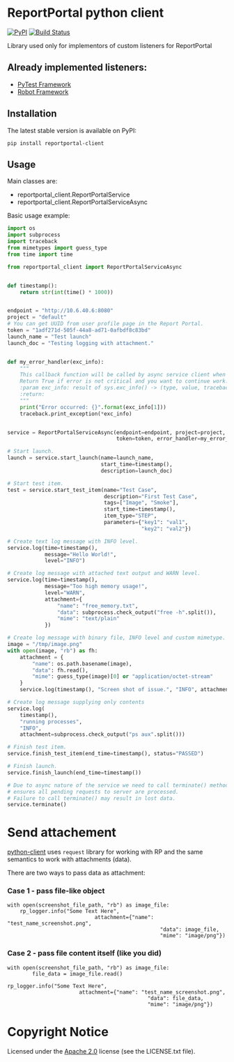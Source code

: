 # ReportPortal python client

[![PyPI](https://img.shields.io/pypi/v/reportportal-client.svg?maxAge=2592000)](https://pypi.python.org/pypi/reportportal-client)
[![Build Status](https://travis-ci.org/reportportal/client-Python.svg?branch=master)](https://travis-ci.org/reportportal/client-Python)

Library used only for implementors of custom listeners for ReportPortal


## Already implemented listeners:

- [PyTest Framework](https://github.com/reportportal/agent-python-pytest)
- [Robot Framework](https://github.com/reportportal/agent-Python-RobotFramework)


## Installation

The latest stable version is available on PyPI:

```
pip install reportportal-client
```


## Usage

Main classes are:

- reportportal_client.ReportPortalService
- reportportal_client.ReportPortalServiceAsync

Basic usage example:

```python
import os
import subprocess
import traceback
from mimetypes import guess_type
from time import time

from reportportal_client import ReportPortalServiceAsync


def timestamp():
    return str(int(time() * 1000))


endpoint = "http://10.6.40.6:8080"
project = "default"
# You can get UUID from user profile page in the Report Portal.
token = "1adf271d-505f-44a8-ad71-0afbdf8c83bd"
launch_name = "Test launch"
launch_doc = "Testing logging with attachment."


def my_error_handler(exc_info):
    """
    This callback function will be called by async service client when error occurs.
    Return True if error is not critical and you want to continue work.
    :param exc_info: result of sys.exc_info() -> (type, value, traceback)
    :return:
    """
    print("Error occurred: {}".format(exc_info[1]))
    traceback.print_exception(*exc_info)


service = ReportPortalServiceAsync(endpoint=endpoint, project=project,
                                   token=token, error_handler=my_error_handler)

# Start launch.
launch = service.start_launch(name=launch_name,
                              start_time=timestamp(),
                              description=launch_doc)

# Start test item.
test = service.start_test_item(name="Test Case",
                               description="First Test Case",
                               tags=["Image", "Smoke"],
                               start_time=timestamp(),
                               item_type="STEP",
                               parameters={"key1": "val1",
                                           "key2": "val2"})

# Create text log message with INFO level.
service.log(time=timestamp(),
            message="Hello World!",
            level="INFO")

# Create log message with attached text output and WARN level.
service.log(time=timestamp(),
            message="Too high memory usage!",
            level="WARN",
            attachment={
                "name": "free_memory.txt",
                "data": subprocess.check_output("free -h".split()),
                "mime": "text/plain"
            })

# Create log message with binary file, INFO level and custom mimetype.
image = "/tmp/image.png"
with open(image, "rb") as fh:
    attachment = {
        "name": os.path.basename(image),
        "data": fh.read(),
        "mime": guess_type(image)[0] or "application/octet-stream"
    }
    service.log(timestamp(), "Screen shot of issue.", "INFO", attachment)

# Create log message supplying only contents
service.log(
    timestamp(),
    "running processes",
    "INFO",
    attachment=subprocess.check_output("ps aux".split()))

# Finish test item.
service.finish_test_item(end_time=timestamp(), status="PASSED")

# Finish launch.
service.finish_launch(end_time=timestamp())

# Due to async nature of the service we need to call terminate() method which
# ensures all pending requests to server are processed.
# Failure to call terminate() may result in lost data.
service.terminate()
```


# Send attachement

[python-client](https://github.com/reportportal/client-Python/blob/64550693ec9c198b439f8f6e8b23413812d9adf1/reportportal_client/service.py#L259) uses `request` library for working with RP and the same semantics to work with attachments (data).

There are two ways to pass data as attachment:

### Case 1 - pass file-like object
```
with open(screenshot_file_path, "rb") as image_file:
    rp_logger.info("Some Text Here",
                            attachment={"name": "test_name_screenshot.png",
                                                 "data": image_file,
                                                 "mime": "image/png"})
```

### Case 2 - pass file content itself (like you did)
```
with open(screenshot_file_path, "rb") as image_file:
        file_data = image_file.read()

rp_logger.info("Some Text Here",
                       attachment={"name": "test_name_screenshot.png",
                                             "data": file_data,
                                             "mime": "image/png"})
```


# Copyright Notice

Licensed under the [Apache 2.0](https://www.apache.org/licenses/LICENSE-2.0)
license (see the LICENSE.txt file).

